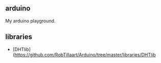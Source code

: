 ## arduino
My arduino playground.


## libraries
* [DHTlib](https://github.com/RobTillaart/Arduino/tree/master/libraries/DHTlib